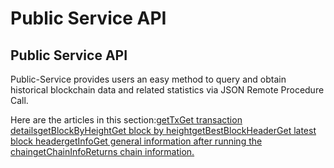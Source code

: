 # Public Service API

## Public Service API

Public-Service provides users an easy method to query and obtain historical blockchain data and related statistics via JSON Remote Procedure Call.

Here are the articles in this section:[getTxGet transaction details](../rpc-api/gettx.md)[getBlockByHeightGet block by height](../rpc-api/getblockbyheight.md)[getBestBlockHeaderGet latest block header](../rpc-api/getbestblockheader.md)[getInfoGet general information after running the chain](../rpc-api/getinfo.md)[getChainInfoReturns chain information.](../rpc-api/getchaininfo.md)
